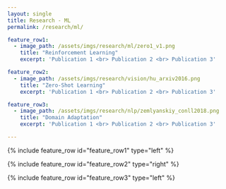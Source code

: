 ```yaml
---
layout: single
title: Research - ML
permalink: /research/ml/

feature_row1:
  - image_path: /assets/imgs/research/ml/zero1_v1.png
    title: "Reinforcement Learning"
    excerpt: 'Publication 1 <br> Publication 2 <br> Publication 3'

feature_row2:
  - image_path: /assets/imgs/research/vision/hu_arxiv2016.png
    title: "Zero-Shot Learning"
    excerpt: 'Publication 1 <br> Publication 2 <br> Publication 3'

feature_row3:
  - image_path: /assets/imgs/research/nlp/zemlyanskiy_conll2018.png
    title: "Domain Adaptation"
    excerpt: 'Publication 1 <br> Publication 2 <br> Publication 3'

---
```


{% include feature_row id="feature_row1" type="left" %}

{% include feature_row id="feature_row2" type="right" %}

{% include feature_row id="feature_row3" type="left" %}

<!--
Deep learning, transfer learning, domain adaptation, multi-task learning, zero-shot learning, multi-agent RL, exploration, state abstraction, metric learning, generative models, probabilistic graphical models, optimization, kernel methods.
-->
